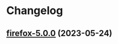 # Changelog



## [firefox-5.0.0](https://github.com/truecharts/charts/compare/firefox-4.0.11...firefox-5.0.0) (2023-05-24)

